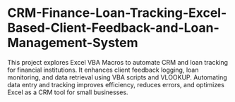# CRM-Finance-Loan-Tracking-Excel-Based-Client-Feedback-and-Loan-Management-System
This project explores Excel VBA Macros to automate CRM and loan tracking for financial institutions. It enhances client feedback logging, loan monitoring, and data retrieval using VBA scripts and VLOOKUP. Automating data entry and tracking improves efficiency, reduces errors, and optimizes Excel as a CRM tool for small businesses.
